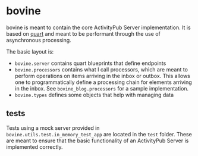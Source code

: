 # bovine

bovine is meant to contain the core ActivityPub Server implementation.
It is based on [quart](https://pypi.org/project/quart/) and meant
to be performant through the use of asynchronous processing.

The basic layout is:

- `bovine.server` contains quart blueprints that define endpoints
- `bovine.processors` contains what I call processors, which are meant
 to perform operations on items arriving in the inbox or outbox. This
 allows one to programmatically define a processing chain for elements
 arriving in the inbox. See `bovine_blog.processors` for a sample
 implementation.
- `bovine.types` defines some objects that help with managing data

## tests

Tests using a mock server provided in `bovine.utils.test.in_memory_test_app`
are located in the `test` folder. These are meant to ensure that the
basic functionality of an ActivityPub Server is implemented correctly.
